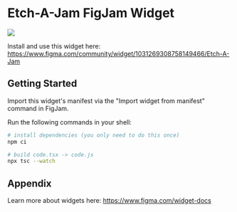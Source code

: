 # Etch-A-Jam FigJam Widget

![](https://www.figma.com/community/widget/1031269308758149466/thumbnail)

Install and use this widget here: https://www.figma.com/community/widget/1031269308758149466/Etch-A-Jam

## Getting Started

Import this widget's manifest via the "Import widget from manifest" command in FigJam.

Run the following commands in your shell:

```bash
# install dependencies (you only need to do this once)
npm ci

# build code.tsx -> code.js
npx tsc --watch
```

## Appendix

Learn more about widgets here:
https://www.figma.com/widget-docs
